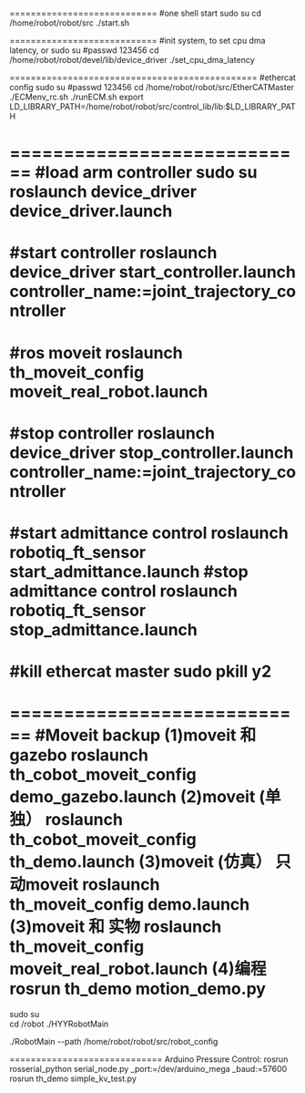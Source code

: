 ============================
#one shell start
sudo su
cd /home/robot/robot/src
./start.sh

============================
#init system, to set cpu dma latency, or 
sudo su
#passwd 123456
cd /home/robot/robot/devel/lib/device_driver
./set_cpu_dma_latency

===============================================
#ethercat config
sudo su
#passwd 123456
cd /home/robot/robot/src/EtherCATMaster
./ECMenv_rc.sh
./runECM.sh
export LD_LIBRARY_PATH=/home/robot/robot/src/control_lib/lib:$LD_LIBRARY_PATH

============================
#load arm controller 
sudo su
roslaunch device_driver device_driver.launch
============================
#start controller
roslaunch device_driver start_controller.launch controller_name:=joint_trajectory_controller
============================
#ros moveit
roslaunch th_moveit_config moveit_real_robot.launch
============================
#stop controller
roslaunch device_driver stop_controller.launch controller_name:=joint_trajectory_controller
============================
#start admittance control
roslaunch robotiq_ft_sensor start_admittance.launch 
#stop admittance control
roslaunch robotiq_ft_sensor stop_admittance.launch 
============================
#kill ethercat master
sudo pkill y2
============================
============================
#Moveit  backup
(1)moveit 和 gazebo
roslaunch th_cobot_moveit_config demo_gazebo.launch
(2)moveit (单独）
roslaunch th_cobot_moveit_config th_demo.launch
(3)moveit (仿真）
只动moveit
roslaunch th_moveit_config demo.launch
(3)moveit 和 实物
roslaunch th_moveit_config moveit_real_robot.launch
(4)编程
 rosrun th_demo motion_demo.py
============================
sudo su   
cd /robot
./HYYRobotMain

./RobotMain --path /home/robot/robot/src/robot_config

=============================
Arduino Pressure Control:
rosrun rosserial_python serial_node.py _port:=/dev/arduino_mega _baud:=57600
rosrun th_demo simple_kv_test.py